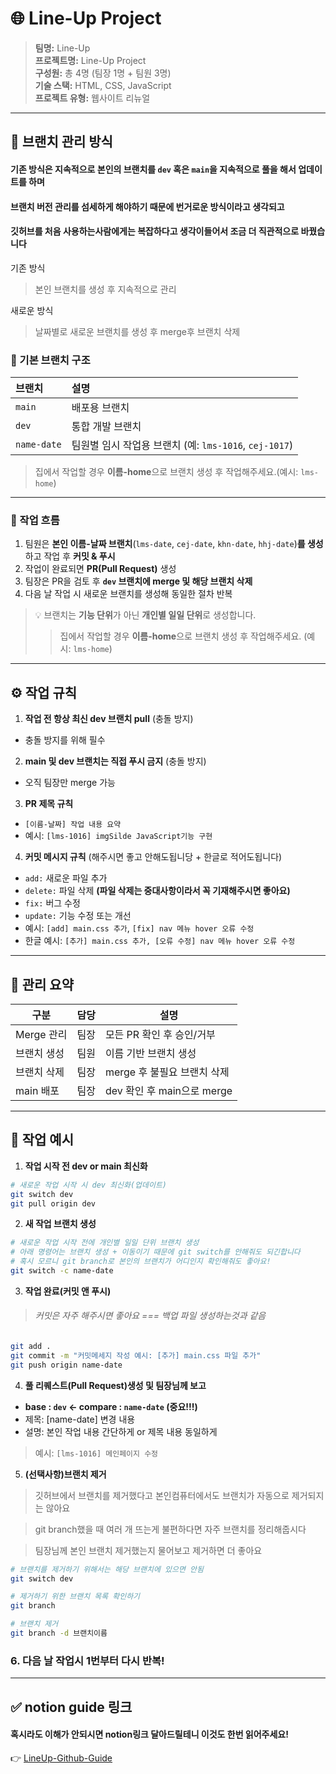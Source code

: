 # 🌐 Line-Up Project

> **팀명:** Line-Up  
> **프로젝트명:** Line-Up Project  
> **구성원:** 총 4명 (팀장 1명 + 팀원 3명)  
> **기술 스택:** HTML, CSS, JavaScript  
> **프로젝트 유형:** 웹사이트 리뉴얼

---

## 🧭 브랜치 관리 방식

#### 기존 방식은 지속적으로 본인의 브랜치를 `dev` 혹은 `main`을 지속적으로 풀을 해서 업데이트를 하며
#### 브랜치 버전 관리를 섬세하게 해야하기 때문에 번거로운 방식이라고 생각되고
#### 깃허브를 처음 사용하는사람에게는 복잡하다고 생각이들어서 조금 더 직관적으로 바꿨습니다

기존 방식
> 본인 브랜치를 생성 후 지속적으로 관리

새로운 방식
> 날짜별로 새로운 브랜치를 생성 후 merge후 브랜치 삭제

### 🔹 기본 브랜치 구조
| 브랜치 | 설명 |
|:--------|:------|
| `main` | 배포용 브랜치 |
| `dev` | 통합 개발 브랜치 |
| `name-date` | 팀원별 임시 작업용 브랜치 (예: `lms-1016`, `cej-1017`) |
> 집에서 작업할 경우 **이름-home**으로 브랜치 생성 후 작업해주세요.(예시: `lms-home`)

---

### 🔸 작업 흐름
1. 팀원은 **본인 이름-날짜 브랜치**(`lms-date`, `cej-date`, `khn-date`, `hhj-date`)**를 생성**하고 작업 후 **커밋 & 푸시**  
2. 작업이 완료되면 **PR(Pull Request)** 생성  
3. 팀장은 PR을 검토 후 **`dev` 브랜치에 merge 및 해당 브랜치 삭제**  
4. 다음 날 작업 시 새로운 브랜치를 생성해 동일한 절차 반복

> 💡 브랜치는 **기능 단위**가 아닌 **개인별 일일 단위**로 생성합니다.
> > 집에서 작업할 경우 **이름-home**으로 브랜치 생성 후 작업해주세요. (예시: `lms-home`)

---

## ⚙️ 작업 규칙

1. **작업 전 항상 최신 dev 브랜치 pull** (충돌 방지)
- 충돌 방지를 위해 필수
2. **main 및 dev 브랜치는 직접 푸시 금지** (충돌 방지)
- 오직 팀장만 merge 가능

3. **PR 제목 규칙**
- `[이름-날짜] 작업 내용 요약`
- 예시: `[lms-1016] imgSilde JavaScript기능 구현`

4. **커밋 메시지 규칙** (해주시면 좋고 안해도됩니당 + 한글로 적어도됩니다)
- `add:` 새로운 파일 추가
- `delete:` 파일 삭제 **(파일 삭제는 중대사항이라서 꼭 기재해주시면 좋아요)**
- `fix:` 버그 수정 
- `update:` 기능 수정 또는 개선  
- 예시: `[add] main.css 추가`, `[fix] nav 메뉴 hover 오류 수정`
- 한글 예시: `[추가] main.css 추가, [오류 수정] nav 메뉴 hover 오류 수정`

---

## 📅 관리 요약

| 구분 | 담당 | 설명 |
|------|------|------|
| Merge 관리 | 팀장 | 모든 PR 확인 후 승인/거부 |
| 브랜치 생성 | 팀원 | 이름 기반 브랜치 생성 |
| 브랜치 삭제 | 팀장 | merge 후 불필요 브랜치 삭제 |
| main 배포 | 팀장 | dev 확인 후 main으로 merge |

---

## 📘 작업 예시

1. **작업 시작 전 dev or main 최신화**
```bash
# 새로운 작업 시작 시 dev 최신화(업데이트)
git switch dev
git pull origin dev
```

2. **새 작업 브랜치 생성**
```bash
# 새로운 작업 시작 전에 개인별 일일 단위 브랜치 생성
# 아래 명령어는 브랜치 생성 + 이동이기 때문에 git switch를 안해줘도 되긴합니다
# 혹시 모르니 git branch로 본인의 브랜치가 어디인지 확인해줘도 좋아요!
git switch -c name-date
```

3. **작업 완료(커밋 앤 푸시)**
>  ###### 커밋은 자주 해주시면 좋아요 === 백업 파일 생성하는것과 같음
```bash
git add .
git commit -m "커밋메세지 작성 예시: [추가] main.css 파일 추가"
git push origin name-date
```

4. **풀 리퀘스트(Pull Request)생성 및 팀장님께 보고**
- **base : `dev` <- compare : `name-date` (중요!!!)**
- 제목: [name-date] 변경 내용
- 설명: 본인 작업 내용 간단하게 or 제목 내용 동일하게
> 예시: `[lms-1016] 메인페이지 수정`

5. **(선택사항)브랜치 제거**
>  깃허브에서 브랜치를 제거했다고 본인컴퓨터에서도 브랜치가 자동으로 제거되지는 않아요

>  git branch했을 때 여러 개 뜨는게 불편하다면 자주 브랜치를 정리해줍시다

>  팀장님께 본인 브랜치 제거했는지 물어보고 제거하면 더 좋아요
```bash
# 브랜치를 제거하기 위해서는 해당 브랜치에 있으면 안됨
git switch dev

# 제거하기 위한 브랜치 목록 확인하기
git branch

# 브랜치 제거
git branch -d 브랜치이름
```

### 6. **다음 날 작업시 1번부터 다시 반복!**

---

## ✅ notion guide 링크
#### 혹시라도 이해가 안되시면 notion링크 달아드릴테니 이것도 한번 읽어주세요!
👉 [LineUp-Github-Guide](https://www.notion.so/LineUp_Github_Guide-28e0c6e9805780a1b312cb4e77e4af2f?source=copy_link)
